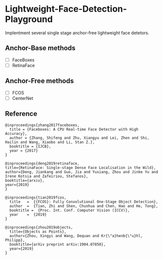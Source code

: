 # Lightweight-Face-Detection-Playground
Implentment several single stage anchor-free lightweight face detetors.

## Anchor-Base methods
- [ ] FaceBoxes
- [ ] RetinaFace

## Anchor-Free methods
- [ ] FCOS
- [ ] CenterNet

## Reference
```
@inproceedings{zhang2017faceboxes,
  title = {Faceboxes: A CPU Real-time Face Detector with High Accuracy},
  author = {Zhang, Shifeng and Zhu, Xiangyu and Lei, Zhen and Shi, Hailin and Wang, Xiaobo and Li, Stan Z.},
  booktitle = {IJCB},
  year = {2017}
}

@inproceedings{deng2019retinaface,
title={RetinaFace: Single-stage Dense Face Localisation in the Wild},
author={Deng, Jiankang and Guo, Jia and Yuxiang, Zhou and Jinke Yu and Irene Kotsia and Zafeiriou, Stefanos},
booktitle={arxiv},
year={2019}
}

@inproceedings{tian2019fcos,
  title   =  {{FCOS}: Fully Convolutional One-Stage Object Detection},
  author  =  {Tian, Zhi and Shen, Chunhua and Chen, Hao and He, Tong},
  booktitle =  {Proc. Int. Conf. Computer Vision (ICCV)},
  year    =  {2019}
}

@inproceedings{zhou2019objects,
  title={Objects as Points},
  author={Zhou, Xingyi and Wang, Dequan and Kr{\"a}henb{\"u}hl, Philipp},
  booktitle={arXiv preprint arXiv:1904.07850},
  year={2019}
}
```
